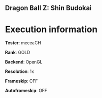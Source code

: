 ## Dragon Ball Z: Shin Budokai

# Execution information


**Tester**: meeeaCH

**Rank**: GOLD

**Backend**: OpenGL

**Resolution**: 1x

**Frameskip**: OFF

**Autoframeskip**: OFF